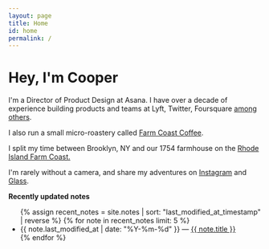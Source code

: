 ```yaml
---
layout: page
title: Home
id: home
permalink: /
---
```


# Hey, I'm Cooper


I'm a Director of Product Design at Asana. I have over a decade of experience building products and teams at Lyft, Twitter, Foursquare [among others](https://read.cv/coops). 

I also run a small micro-roastery called [Farm Coast Coffee](https://farmcoastcoffee.com/).

I split my time between Brooklyn, NY and our 1754 farmhouse on the [Rhode Island Farm Coast.](https://www.nytimes.com/2023/10/09/travel/east-bay-rhode-island.html)

I'm rarely without a camera, and share my adventures on [Instagram](https://www.instagram.com/coopersmith) and [Glass](https://glass.photo/coop).

<strong>Recently updated notes</strong>

<ul>
  {% assign recent_notes = site.notes | sort: "last_modified_at_timestamp" | reverse %}
  {% for note in recent_notes limit: 5 %}
    <li>
      {{ note.last_modified_at | date: "%Y-%m-%d" }} — <a class="internal-link" href="{{ site.baseurl }}{{ note.url }}">{{ note.title }}</a>
    </li>
  {% endfor %}
</ul>

<style>
  .wrapper {
    max-width: 46em;
  }
</style>
